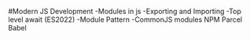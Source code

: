 #Modern JS Development
-Modules in js 
-Exporting and Importing 
-Top level await (ES2022) 
-Module Pattern 
-CommonJS modules NPM Parcel Babel